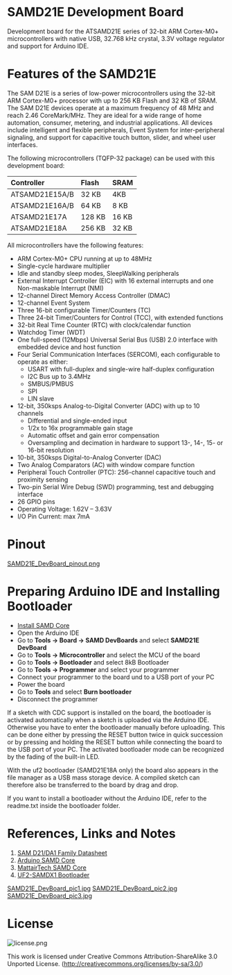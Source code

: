 # SAMD21E Development Board
Development board for the ATSAMD21E series of 32-bit ARM Cortex-M0+ microcontrollers with native USB, 32.768 kHz crystal, 3.3V voltage regulator and support for Arduino IDE.

# Features of the SAMD21E
The SAM D21E is a series of low-power microcontrollers using the 32-bit ARM Cortex-M0+ processor with up to 256 KB Flash and 32 KB of SRAM. The SAM D21E devices operate at a maximum frequency of 48 MHz and reach 2.46 CoreMark/MHz. They are ideal for a wide range of home automation, consumer, metering, and industrial applications. All devices include intelligent and flexible peripherals, Event System
for inter-peripheral signaling, and support for capacitive touch button, slider, and wheel user interfaces.

The following microcontrollers (TQFP-32 package) can be used with this development board:

|Controller|Flash|SRAM|
|:-|:-|:-|
|ATSAMD21E15A/B|32 KB|4KB|
|ATSAMD21E16A/B|64 KB|8 KB|
|ATSAMD21E17A|128 KB|16 KB|
|ATSAMD21E18A|256 KB|32 KB|

All microcontrollers have the following features:
- ARM Cortex-M0+ CPU running at up to 48MHz
- Single-cycle hardware multiplier
- Idle and standby sleep modes, SleepWalking peripherals
- External Interrupt Controller (EIC) with 16 external interrupts and one Non-maskable Interrupt (NMI)
- 12-channel Direct Memory Access Controller (DMAC)
- 12-channel Event System
- Three 16-bit configurable Timer/Counters (TC)
- Three 24-bit Timer/Counters for Control (TCC), with extended functions
- 32-bit Real Time Counter (RTC) with clock/calendar function
- Watchdog Timer (WDT)
- One full-speed (12Mbps) Universal Serial Bus (USB) 2.0 interface with embedded device and host function
- Four Serial Communication Interfaces (SERCOM), each configurable to operate as either:
  - USART with full-duplex and single-wire half-duplex configuration
  - I2C Bus up to 3.4MHz
  - SMBUS/PMBUS
  - SPI
  - LIN slave
- 12-bit, 350ksps Analog-to-Digital Converter (ADC) with up to 10 channels
  - Differential and single-ended input
  - 1/2x to 16x programmable gain stage
  - Automatic offset and gain error compensation
  - Oversampling and decimation in hardware to support 13-, 14-, 15- or 16-bit resolution
- 10-bit, 350ksps Digital-to-Analog Converter (DAC)
- Two Analog Comparators (AC) with window compare function
- Peripheral Touch Controller (PTC): 256-channel capacitive touch and proximity sensing
- Two-pin Serial Wire Debug (SWD) programming, test and debugging interface
- 26 GPIO pins
- Operating Voltage: 1.62V – 3.63V
- I/O Pin Current: max 7mA

# Pinout
[SAMD21E_DevBoard_pinout.png](https://raw.githubusercontent.com/wagiminator/SAMD-Development-Boards/main/SAMD21E_DevBoard/documentation/SAMD21E_DevBoard_pinout.png)

# Preparing Arduino IDE and Installing Bootloader
- [Install SAMD Core](https://github.com/wagiminator/SAMD-Development-Boards/tree/main/ArduinoCore-samd)
- Open the Arduino IDE
- Go to **Tools -> Board -> SAMD DevBoards** and select **SAMD21E DevBoard**
- Go to **Tools -> Microcontroller** and select the MCU of the board
- Go to **Tools -> Bootloader** and select 8kB Bootloader
- Go to **Tools -> Programmer** and select your programmer
- Connect your programmer to the board und to a USB port of your PC
- Power the board
- Go to **Tools** and select **Burn bootloader**
- Disconnect the programmer

If a sketch with CDC support is installed on the board, the bootloader is activated automatically when a sketch is uploaded via the Arduino IDE. Otherwise you have to enter the bootloader manually before uploading. This can be done either by pressing the RESET button twice in quick succession or by pressing and holding the RESET button while connecting the board to the USB port of your PC. The activated bootloader mode can be recognized by the fading of the built-in LED.

With the uf2 bootloader (SAMD21E18A only) the board also appears in the file manager as a USB mass storage device. A compiled sketch can therefore also be transferred to the board by drag and drop.

If you want to install a bootloader without the Arduino IDE, refer to the readme.txt inside the bootloader folder.

# References, Links and Notes
1. [SAM D21/DA1 Family Datasheet](https://ww1.microchip.com/downloads/en/DeviceDoc/SAM_D21_DA1_Family_DataSheet_DS40001882F.pdf)
2. [Arduino SAMD Core](https://github.com/arduino/ArduinoCore-samd)
3. [MattairTech SAMD Core](https://github.com/mattairtech/ArduinoCore-samd)
4. [UF2-SAMDX1 Bootloader](https://github.com/microsoft/uf2-samdx1)

[SAMD21E_DevBoard_pic1.jpg](https://raw.githubusercontent.com/wagiminator/SAMD-Development-Boards/main/SAMD21E_DevBoard/documentation/SAMD21E_DevBoard_pic1.jpg)
[SAMD21E_DevBoard_pic2.jpg](https://raw.githubusercontent.com/wagiminator/SAMD-Development-Boards/main/SAMD21E_DevBoard/documentation/SAMD21E_DevBoard_pic2.jpg)
[SAMD21E_DevBoard_pic3.jpg](https://raw.githubusercontent.com/wagiminator/SAMD-Development-Boards/main/SAMD21E_DevBoard/documentation/SAMD21E_DevBoard_pic3.jpg)

# License
![license.png](https://i.creativecommons.org/l/by-sa/3.0/88x31.png)

This work is licensed under Creative Commons Attribution-ShareAlike 3.0 Unported License. 
(http://creativecommons.org/licenses/by-sa/3.0/)
